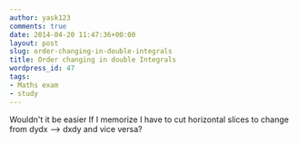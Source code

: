 ```yaml
---
author: yask123
comments: true
date: 2014-04-20 11:47:36+00:00
layout: post
slug: order-changing-in-double-integrals
title: Order changing in double Integrals
wordpress_id: 47
tags:
- Maths exam
- study
---
```


Wouldn't it be easier If I memorize I have to cut horizontal slices to change from dydx --> dxdy and vice versa?
